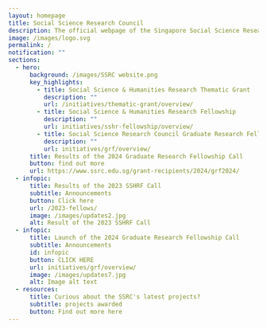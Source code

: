 ```yaml
---
layout: homepage
title: Social Science Research Council
description: The official webpage of the Singapore Social Science Research Council (SSRC).
image: /images/logo.svg
permalink: /
notification: ""
sections:
  - hero:
      background: /images/SSRC website.png
      key_highlights:
        - title: Social Science & Humanities Research Thematic Grant
          description: ""
          url: /initiatives/thematic-grant/overview/
        - title: Social Science & Humanities Research Fellowship
          description: ""
          url: initiatives/sshr-fellowship/overview/
        - title: Social Science Research Council Graduate Research Fellowship
          description: ""
          url: initiatives/grf/overview/
      title: Results of the 2024 Graduate Research Fellowship Call
      button: find out more
      url: https://www.ssrc.edu.sg/grant-recipients/2024/grf2024/
  - infopic:
      title: Results of the 2023 SSHRF Call
      subtitle: Announcements
      button: Click here
      url: /2023-fellows/
      image: /images/updates2.jpg
      alt: Result of the 2023 SSHRF Call
  - infopic:
      title: Launch of the 2024 Graduate Research Fellowship Call
      subtitle: Announcements
      id: infopic
      button: CLICK HERE
      url: initiatives/grf/overview/
      image: /images/updates7.jpg
      alt: Image alt text
  - resources:
      title: Curious about the SSRC's latest projects?
      subtitle: projects awarded
      button: Find out more here
---
```

